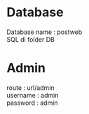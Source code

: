 # Database

Database name : postweb  
SQL di folder DB  

# Admin  
route : url/admin  
username : admin  
password : admin

